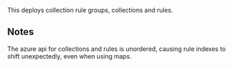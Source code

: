 This deploys collection rule groups, collections and rules.

## Notes

The azure api for collections and rules is unordered, causing rule indexes to shift unexpectedly, even when using maps.
